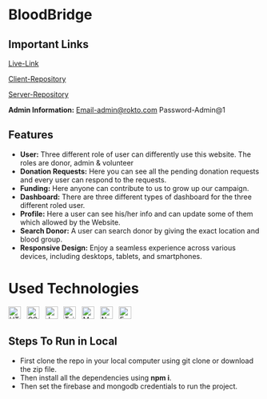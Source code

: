 # BloodBridge

## Important Links

[Live-Link](https://blood-bridge-6249e.web.app)

[Client-Repository](https://github.com/Naimul9/BloodBrige-Client.git)

[Server-Repository](https://github.com/Naimul9/BloodBridge-Server.git)

**Admin Information:** Email-admin@rokto.com
                       Password-Admin@1

## Features 

- **User:** Three different role of user can differently use this website. The roles are donor, admin & volunteer 
- **Donation Requests:** Here you can see all the pending donation requests and every user can respond to the requests.
- **Funding:** Here anyone can contribute to us to grow up our campaign.
- **Dashboard:** There are three different types of dashboard for the three different roled user.
- **Profile:** Here a user can see his/her info and can update some of them which allowed by the Website.
- **Search Donor:** A user can search donor by giving the exact location and blood group. 
- **Responsive Design:** Enjoy a seamless experience across various devices, including desktops, tablets, and smartphones.

# Used Technologies

<a name="learning-now"></a>

[<img src="https://img.shields.io/badge/HTML5-282C34?logo=html5&logoColor=E34F26" alt="HTML5 logo" title="HTML5" height="25" />](https://www.w3schools.com/html)
&nbsp;
<img src="https://img.shields.io/badge/CSS3-282C34?logo=css3&logoColor=1572B6" alt="CSS3 logo" title="CSS3" height="25" />
&nbsp;
<img src="https://img.shields.io/badge/JavaScript-282C34?logo=javascript&logoColor=F7DF1E" alt="JavaScript logo" title="JavaScript" height="25" />
&nbsp;
<img src="https://img.shields.io/badge/Tailwind%20CSS-282C34?logo=tailwind-css&logoColor=38B2AC" alt="Tailwind CSS logo" title="Tailwind CSS" height="25" />
&nbsp;
<img src="https://img.shields.io/badge/MongoDB-282C34?logo=mongodb&logoColor=47A248" alt="MongoDB logo" title="MongoDB" height="25" />
&nbsp;
<img src="https://img.shields.io/badge/Node.js-282C34?logo=node.js&logoColor=339933" alt="Node.js logo" title="Node.js" height="25" />
&nbsp;
<img src="https://img.shields.io/badge/Express-282C34?logo=express&logoColor=FFFFFF" alt="Express.js logo" title="Express.js" height="25" />

<a name="learning-next"></a>

## Steps To Run in Local
- First clone the repo in your local computer using git clone or download the zip file.
- Then install all the dependencies using **npm i**.
- Then set the firebase and mongodb credentials to run the project.
